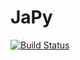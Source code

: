 # JaPy

[![Build Status](https://travis-ci.com/MrTrustworthy/japy.svg?branch=master)](https://travis-ci.com/MrTrustworthy/japy)